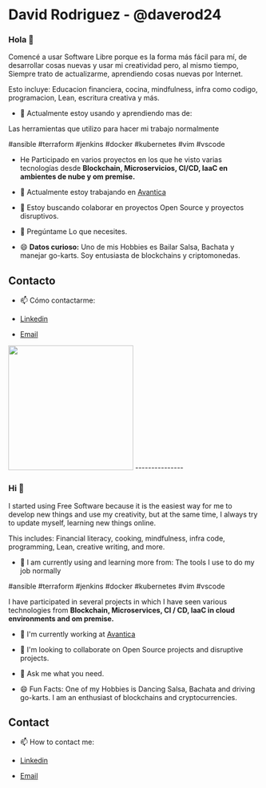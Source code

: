 # David Rodriguez  - @daverod24

### Hola 👋

Comencé a usar Software Libre porque es la forma más fácil para mí, de desarrollar
cosas nuevas y usar mi creatividad pero, al mismo tiempo, Siempre trato de
actualizarme, aprendiendo cosas nuevas por Internet.

Esto incluye: Educacion financiera, cocina, mindfulness, infra como codigo, programacion, Lean, escritura
creativa y más.

- 🔭 Actualmente estoy usando y aprendiendo mas de:

Las herramientas que utilizo para hacer mi trabajo normalmente

#ansible #terraform #jenkins #docker #kubernetes #vim #vscode


- He Participado en varios proyectos en los que he visto varias tecnologías desde
**Blockchain, Microservicios, CI/CD, IaaC en ambientes de nube y om premise.**

- 🚀 Actualmente estoy trabajando en [Avantica](https://www.avantica.com/es/)

- 👯  Estoy buscando colaborar en proyectos Open Source y proyectos disruptivos.

- 💭 Pregúntame Lo que necesites.


- 😄 **Datos curioso:**
Uno de mis Hobbies es Bailar Salsa, Bachata y manejar go-karts. Soy entusiasta
de blockchains y criptomonedas.

## Contacto

- 📫 Cómo contactarme:

- [Linkedin](https://www.linkedin.com/in/david-rodriguez-la-riva/)
- [Email](davidrodriguez24@gmail.com)

<img src="https://media.giphy.com/media/vzO0Vc8b2VBLi/giphy.gif" width="250" height="250"/>
---------------

### Hi 👋

I started using Free Software because it is the easiest way for me to develop new things and use my creativity, but at the same time, I always try to update myself, learning new things online.

This includes: Financial literacy, cooking, mindfulness, infra code, programming, Lean, creative writing, and more.

- 🔭 I am currently using and learning more from:
The tools I use to do my job normally

#ansible #terraform #jenkins #docker #kubernetes #vim #vscode

I have participated in several projects in which I have seen various technologies from **Blockchain, Microservices, CI / CD, IaaC in cloud environments and om premise.**

- 🚀 I'm currently working at [Avantica](https://www.avantica.com/es/)

- 👯 I'm looking to collaborate on Open Source projects and disruptive projects.

- 💭 Ask me what you need.

- 😄 Fun Facts: One of my Hobbies is Dancing Salsa, Bachata and driving go-karts. I am an enthusiast of blockchains and cryptocurrencies.

## Contact

- 📫 How to contact me:

- [Linkedin](https://www.linkedin.com/in/david-rodriguez-la-riva/)
- [Email](davidrodriguez24@gmail.com)

